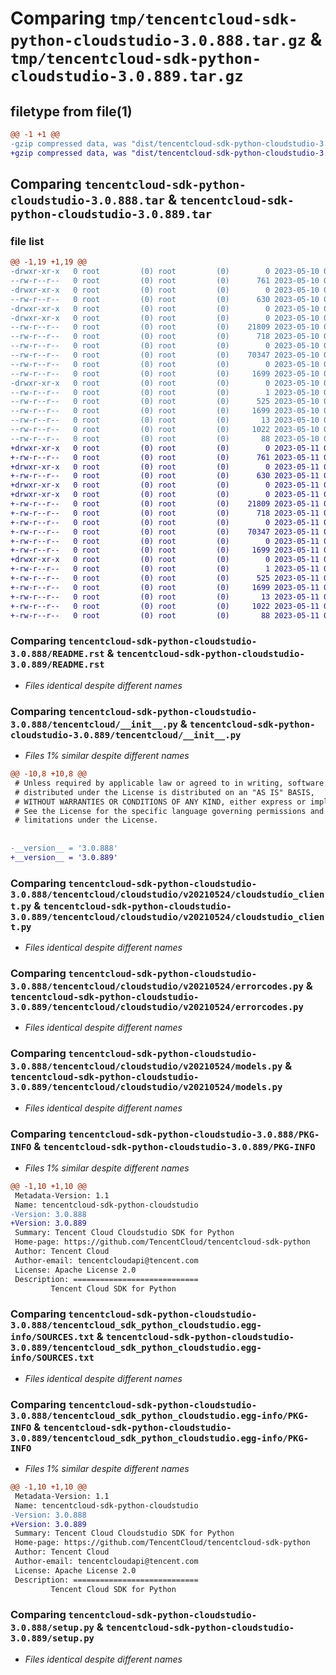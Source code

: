 # Comparing `tmp/tencentcloud-sdk-python-cloudstudio-3.0.888.tar.gz` & `tmp/tencentcloud-sdk-python-cloudstudio-3.0.889.tar.gz`

## filetype from file(1)

```diff
@@ -1 +1 @@
-gzip compressed data, was "dist/tencentcloud-sdk-python-cloudstudio-3.0.888.tar", last modified: Wed May 10 02:01:38 2023, max compression
+gzip compressed data, was "dist/tencentcloud-sdk-python-cloudstudio-3.0.889.tar", last modified: Thu May 11 02:29:20 2023, max compression
```

## Comparing `tencentcloud-sdk-python-cloudstudio-3.0.888.tar` & `tencentcloud-sdk-python-cloudstudio-3.0.889.tar`

### file list

```diff
@@ -1,19 +1,19 @@
-drwxr-xr-x   0 root         (0) root         (0)        0 2023-05-10 02:01:38.000000 tencentcloud-sdk-python-cloudstudio-3.0.888/
--rw-r--r--   0 root         (0) root         (0)      761 2023-05-10 02:01:37.000000 tencentcloud-sdk-python-cloudstudio-3.0.888/README.rst
-drwxr-xr-x   0 root         (0) root         (0)        0 2023-05-10 02:01:38.000000 tencentcloud-sdk-python-cloudstudio-3.0.888/tencentcloud/
--rw-r--r--   0 root         (0) root         (0)      630 2023-05-10 02:01:37.000000 tencentcloud-sdk-python-cloudstudio-3.0.888/tencentcloud/__init__.py
-drwxr-xr-x   0 root         (0) root         (0)        0 2023-05-10 02:01:38.000000 tencentcloud-sdk-python-cloudstudio-3.0.888/tencentcloud/cloudstudio/
-drwxr-xr-x   0 root         (0) root         (0)        0 2023-05-10 02:01:38.000000 tencentcloud-sdk-python-cloudstudio-3.0.888/tencentcloud/cloudstudio/v20210524/
--rw-r--r--   0 root         (0) root         (0)    21809 2023-05-10 02:01:37.000000 tencentcloud-sdk-python-cloudstudio-3.0.888/tencentcloud/cloudstudio/v20210524/cloudstudio_client.py
--rw-r--r--   0 root         (0) root         (0)      718 2023-05-10 02:01:37.000000 tencentcloud-sdk-python-cloudstudio-3.0.888/tencentcloud/cloudstudio/v20210524/errorcodes.py
--rw-r--r--   0 root         (0) root         (0)        0 2023-05-10 02:01:37.000000 tencentcloud-sdk-python-cloudstudio-3.0.888/tencentcloud/cloudstudio/v20210524/__init__.py
--rw-r--r--   0 root         (0) root         (0)    70347 2023-05-10 02:01:37.000000 tencentcloud-sdk-python-cloudstudio-3.0.888/tencentcloud/cloudstudio/v20210524/models.py
--rw-r--r--   0 root         (0) root         (0)        0 2023-05-10 02:01:37.000000 tencentcloud-sdk-python-cloudstudio-3.0.888/tencentcloud/cloudstudio/__init__.py
--rw-r--r--   0 root         (0) root         (0)     1699 2023-05-10 02:01:38.000000 tencentcloud-sdk-python-cloudstudio-3.0.888/PKG-INFO
-drwxr-xr-x   0 root         (0) root         (0)        0 2023-05-10 02:01:38.000000 tencentcloud-sdk-python-cloudstudio-3.0.888/tencentcloud_sdk_python_cloudstudio.egg-info/
--rw-r--r--   0 root         (0) root         (0)        1 2023-05-10 02:01:38.000000 tencentcloud-sdk-python-cloudstudio-3.0.888/tencentcloud_sdk_python_cloudstudio.egg-info/dependency_links.txt
--rw-r--r--   0 root         (0) root         (0)      525 2023-05-10 02:01:38.000000 tencentcloud-sdk-python-cloudstudio-3.0.888/tencentcloud_sdk_python_cloudstudio.egg-info/SOURCES.txt
--rw-r--r--   0 root         (0) root         (0)     1699 2023-05-10 02:01:38.000000 tencentcloud-sdk-python-cloudstudio-3.0.888/tencentcloud_sdk_python_cloudstudio.egg-info/PKG-INFO
--rw-r--r--   0 root         (0) root         (0)       13 2023-05-10 02:01:38.000000 tencentcloud-sdk-python-cloudstudio-3.0.888/tencentcloud_sdk_python_cloudstudio.egg-info/top_level.txt
--rw-r--r--   0 root         (0) root         (0)     1022 2023-05-10 02:01:37.000000 tencentcloud-sdk-python-cloudstudio-3.0.888/setup.py
--rw-r--r--   0 root         (0) root         (0)       88 2023-05-10 02:01:38.000000 tencentcloud-sdk-python-cloudstudio-3.0.888/setup.cfg
+drwxr-xr-x   0 root         (0) root         (0)        0 2023-05-11 02:29:20.000000 tencentcloud-sdk-python-cloudstudio-3.0.889/
+-rw-r--r--   0 root         (0) root         (0)      761 2023-05-11 02:29:20.000000 tencentcloud-sdk-python-cloudstudio-3.0.889/README.rst
+drwxr-xr-x   0 root         (0) root         (0)        0 2023-05-11 02:29:20.000000 tencentcloud-sdk-python-cloudstudio-3.0.889/tencentcloud/
+-rw-r--r--   0 root         (0) root         (0)      630 2023-05-11 02:29:20.000000 tencentcloud-sdk-python-cloudstudio-3.0.889/tencentcloud/__init__.py
+drwxr-xr-x   0 root         (0) root         (0)        0 2023-05-11 02:29:20.000000 tencentcloud-sdk-python-cloudstudio-3.0.889/tencentcloud/cloudstudio/
+drwxr-xr-x   0 root         (0) root         (0)        0 2023-05-11 02:29:20.000000 tencentcloud-sdk-python-cloudstudio-3.0.889/tencentcloud/cloudstudio/v20210524/
+-rw-r--r--   0 root         (0) root         (0)    21809 2023-05-11 02:29:20.000000 tencentcloud-sdk-python-cloudstudio-3.0.889/tencentcloud/cloudstudio/v20210524/cloudstudio_client.py
+-rw-r--r--   0 root         (0) root         (0)      718 2023-05-11 02:29:20.000000 tencentcloud-sdk-python-cloudstudio-3.0.889/tencentcloud/cloudstudio/v20210524/errorcodes.py
+-rw-r--r--   0 root         (0) root         (0)        0 2023-05-11 02:29:20.000000 tencentcloud-sdk-python-cloudstudio-3.0.889/tencentcloud/cloudstudio/v20210524/__init__.py
+-rw-r--r--   0 root         (0) root         (0)    70347 2023-05-11 02:29:20.000000 tencentcloud-sdk-python-cloudstudio-3.0.889/tencentcloud/cloudstudio/v20210524/models.py
+-rw-r--r--   0 root         (0) root         (0)        0 2023-05-11 02:29:20.000000 tencentcloud-sdk-python-cloudstudio-3.0.889/tencentcloud/cloudstudio/__init__.py
+-rw-r--r--   0 root         (0) root         (0)     1699 2023-05-11 02:29:20.000000 tencentcloud-sdk-python-cloudstudio-3.0.889/PKG-INFO
+drwxr-xr-x   0 root         (0) root         (0)        0 2023-05-11 02:29:20.000000 tencentcloud-sdk-python-cloudstudio-3.0.889/tencentcloud_sdk_python_cloudstudio.egg-info/
+-rw-r--r--   0 root         (0) root         (0)        1 2023-05-11 02:29:20.000000 tencentcloud-sdk-python-cloudstudio-3.0.889/tencentcloud_sdk_python_cloudstudio.egg-info/dependency_links.txt
+-rw-r--r--   0 root         (0) root         (0)      525 2023-05-11 02:29:20.000000 tencentcloud-sdk-python-cloudstudio-3.0.889/tencentcloud_sdk_python_cloudstudio.egg-info/SOURCES.txt
+-rw-r--r--   0 root         (0) root         (0)     1699 2023-05-11 02:29:20.000000 tencentcloud-sdk-python-cloudstudio-3.0.889/tencentcloud_sdk_python_cloudstudio.egg-info/PKG-INFO
+-rw-r--r--   0 root         (0) root         (0)       13 2023-05-11 02:29:20.000000 tencentcloud-sdk-python-cloudstudio-3.0.889/tencentcloud_sdk_python_cloudstudio.egg-info/top_level.txt
+-rw-r--r--   0 root         (0) root         (0)     1022 2023-05-11 02:29:20.000000 tencentcloud-sdk-python-cloudstudio-3.0.889/setup.py
+-rw-r--r--   0 root         (0) root         (0)       88 2023-05-11 02:29:20.000000 tencentcloud-sdk-python-cloudstudio-3.0.889/setup.cfg
```

### Comparing `tencentcloud-sdk-python-cloudstudio-3.0.888/README.rst` & `tencentcloud-sdk-python-cloudstudio-3.0.889/README.rst`

 * *Files identical despite different names*

### Comparing `tencentcloud-sdk-python-cloudstudio-3.0.888/tencentcloud/__init__.py` & `tencentcloud-sdk-python-cloudstudio-3.0.889/tencentcloud/__init__.py`

 * *Files 1% similar despite different names*

```diff
@@ -10,8 +10,8 @@
 # Unless required by applicable law or agreed to in writing, software
 # distributed under the License is distributed on an "AS IS" BASIS,
 # WITHOUT WARRANTIES OR CONDITIONS OF ANY KIND, either express or implied.
 # See the License for the specific language governing permissions and
 # limitations under the License.
 
 
-__version__ = '3.0.888'
+__version__ = '3.0.889'
```

### Comparing `tencentcloud-sdk-python-cloudstudio-3.0.888/tencentcloud/cloudstudio/v20210524/cloudstudio_client.py` & `tencentcloud-sdk-python-cloudstudio-3.0.889/tencentcloud/cloudstudio/v20210524/cloudstudio_client.py`

 * *Files identical despite different names*

### Comparing `tencentcloud-sdk-python-cloudstudio-3.0.888/tencentcloud/cloudstudio/v20210524/errorcodes.py` & `tencentcloud-sdk-python-cloudstudio-3.0.889/tencentcloud/cloudstudio/v20210524/errorcodes.py`

 * *Files identical despite different names*

### Comparing `tencentcloud-sdk-python-cloudstudio-3.0.888/tencentcloud/cloudstudio/v20210524/models.py` & `tencentcloud-sdk-python-cloudstudio-3.0.889/tencentcloud/cloudstudio/v20210524/models.py`

 * *Files identical despite different names*

### Comparing `tencentcloud-sdk-python-cloudstudio-3.0.888/PKG-INFO` & `tencentcloud-sdk-python-cloudstudio-3.0.889/PKG-INFO`

 * *Files 1% similar despite different names*

```diff
@@ -1,10 +1,10 @@
 Metadata-Version: 1.1
 Name: tencentcloud-sdk-python-cloudstudio
-Version: 3.0.888
+Version: 3.0.889
 Summary: Tencent Cloud Cloudstudio SDK for Python
 Home-page: https://github.com/TencentCloud/tencentcloud-sdk-python
 Author: Tencent Cloud
 Author-email: tencentcloudapi@tencent.com
 License: Apache License 2.0
 Description: ============================
         Tencent Cloud SDK for Python
```

### Comparing `tencentcloud-sdk-python-cloudstudio-3.0.888/tencentcloud_sdk_python_cloudstudio.egg-info/SOURCES.txt` & `tencentcloud-sdk-python-cloudstudio-3.0.889/tencentcloud_sdk_python_cloudstudio.egg-info/SOURCES.txt`

 * *Files identical despite different names*

### Comparing `tencentcloud-sdk-python-cloudstudio-3.0.888/tencentcloud_sdk_python_cloudstudio.egg-info/PKG-INFO` & `tencentcloud-sdk-python-cloudstudio-3.0.889/tencentcloud_sdk_python_cloudstudio.egg-info/PKG-INFO`

 * *Files 1% similar despite different names*

```diff
@@ -1,10 +1,10 @@
 Metadata-Version: 1.1
 Name: tencentcloud-sdk-python-cloudstudio
-Version: 3.0.888
+Version: 3.0.889
 Summary: Tencent Cloud Cloudstudio SDK for Python
 Home-page: https://github.com/TencentCloud/tencentcloud-sdk-python
 Author: Tencent Cloud
 Author-email: tencentcloudapi@tencent.com
 License: Apache License 2.0
 Description: ============================
         Tencent Cloud SDK for Python
```

### Comparing `tencentcloud-sdk-python-cloudstudio-3.0.888/setup.py` & `tencentcloud-sdk-python-cloudstudio-3.0.889/setup.py`

 * *Files identical despite different names*

